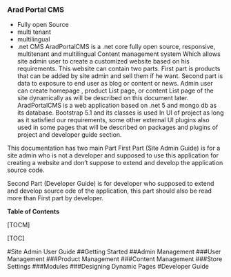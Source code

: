 ### Arad Portal CMS
- Fully open Source
- multi tenant
- multilingual
- .net CMS
AradPortalCMS is a .net core fully open source, responsive, multitenant and multilingual 
Content management system Which allows site admin user to create a customized website based on his requirements.
This website can contain two parts. First part is products that can be added by site admin and sell them if he want.
Second part is data to exposure to end user as blog or content or news.
Admin user can create homepage , product List page, or content List page of the site dynamically as will be described on this document later.
AradPortalCMS is a web application based on .net 5 and mongo db as its database.
Bootstrap 5.1 and its classes is used In UI of project  as long as it satisfied our requirements, some other external UI plugins also used in some pages that will be described on packages and plugins of project and developer guide section.

This documentation has two main Part First Part (Site Admin Guide) is for a site admin who is not a developer and supposed to use this application for creating a website and don’t suppose to extend and develop the application source code.

Second Part (Developer Guide) is for developer who supposed to extend and develop source ode of the application, this part should also be read more than First part by developer.

**Table of Contents**

[TOCM]

[TOC]

#Site Admin User Guide
##Getting Started
##Admin Management
###User Management
###Product Management
###Content Management
###Store Settings
###Modules
###Designing Dynamic Pages
#Developer Guide


